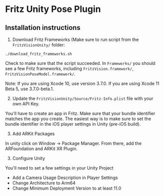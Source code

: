 ﻿
# Fritz Unity Pose Plugin

## Installation instructions

1. Download Fritz Frameworks (Make sure to run script from the `FritzVisionUnity/` folder:

```
./download_fritz_frameworks.sh
```

Check to make sure that the script succeeded. In `Frameworks/` you should see a few Fritz frameworks, including `FritzVision.framework/`, `FritzVisionPoseModel.framework/`.

Note: If you are using Xcode 10, use version 3.7.0. If you are using Xcode 11 Beta 5, use 3.7.0-beta.1.


2. Update the `FritzVisionUnity/Source/Fritz-Info.plist` file with your own API Key.

You'll have to create an app in Fritz. Make sure that your bundle identifier matches the app you create. The easiest way is to make sure to set the bundle identifier in the iOS player settings in Unity (pre-iOS build).

3. Add ARKit Packages

In unity click on Window -> Package Manager. From there, add the ARFoundation and ARKit XR Plugin.

3. Configure Unity

You'll need to set a few settings in your Unity Project

 - Add a Camera Usage Description in Player Settings
 - Change Architecture to Arm64
 - Change Minimum Deployment Version to at least 11.0
